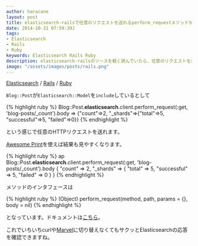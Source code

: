 ```yaml
---
author: haracane
layout: post
title: elasticsearch-railsで任意のリクエストを送れるperform_requestメソッドが便利
date: 2014-10-31 07:59:39J
tags:
- Elasticsearch
- Rails
- Ruby
keywords: Elasticsearch Rails Ruby
description: elasticsearch-railsのソースを軽く読んでいたら、任意のリクエストを送れるperform_requestという便利メソッドがあったので紹介します。
image: "/assets/images/posts/rails.png"
---
```

<!-- tag_links -->
[Elasticsearch](/tags/elasticsearch/) / [Rails](/tags/rails/) / [Ruby](/tags/ruby/)

<!-- content -->
`Blog::Post`が`Elasticsearch::Model`を`include`しているとして

{% highlight ruby %}
Blog::Post.__elasticsearch__.client.perform_request(:get, 'blog-posts/_count').body
=> {"count"=>2, "_shards"=>{"total"=>5, "successful"=>5, "failed"=>0}}
{% endhighlight %}

という感じで任意のHTTPリクエストを送れます。

[Awesome Print](https://github.com/michaeldv/awesome_print)を使えば結果も見やすくなります。

{% highlight ruby %}
ap Blog::Post.__elasticsearch__.client.perform_request(:get, 'blog-posts/_count').body
{
      "count" => 2,
    "_shards" => {
             "total" => 5,
        "successful" => 5,
            "failed" => 0
    }
}
{% endhighlight %}

メソッドのインタフェースは

{% highlight ruby %}
(Object) perform_request(method, path, params = {}, body = nil)
{% endhighlight %}

となっています。ドキュメントは[こちら](http://www.rubydoc.info/gems/elasticsearch-transport/Elasticsearch/Transport/Client:perform_request)。

これでいちいちcurlや[Marvel](http://www.elasticsearch.org/overview/marvel/)に切り替えなくてもサクッとElasticsearchの応答を確認できますね。
